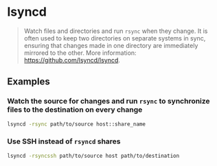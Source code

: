# lsyncd

> Watch files and directories and run `rsync` when they change. It is often used to keep two directories on separate systems in sync, ensuring that changes made in one directory are immediately mirrored to the other. More information: <https://github.com/lsyncd/lsyncd>.

## Examples

### Watch the source for changes and run `rsync` to synchronize files to the destination on every change

```bash
lsyncd -rsync path/to/source host::share_name
```

### Use SSH instead of `rsyncd` shares

```bash
lsyncd -rsyncssh path/to/source host path/to/destination
```
